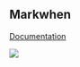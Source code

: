 ## Markwhen

[Documentation](https://docs.markwhen.com)

[![](https://dcbadge.limes.pink/api/server/3rTpUD94ac)](https://discord.com/invite/3rTpUD94ac)

